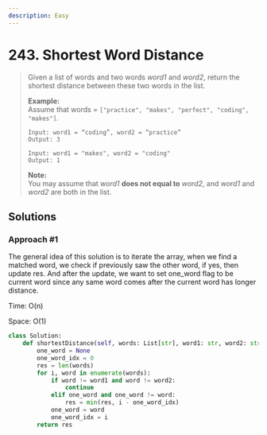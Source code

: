 ```yaml
---
description: Easy
---
```


# 243. Shortest Word Distance

> Given a list of words and two words _word1_ and _word2_, return the shortest distance between these two words in the list.
>
> **Example:**  
> Assume that words = `["practice", "makes", "perfect", "coding", "makes"]`.
>
> ```text
> Input: word1 = “coding”, word2 = “practice”
> Output: 3
> ```
>
> ```text
> Input: word1 = "makes", word2 = "coding"
> Output: 1
> ```
>
> **Note:**  
> You may assume that _word1_ **does not equal to** _word2_, and _word1_ and _word2_ are both in the list.

## Solutions

### Approach \#1

The general idea of this solution is to iterate the array, when we find a matched word, we check if previously saw the other word, if yes, then update res. And after the update, we want to set one\_word flag to be current word since any same word comes after the current word has longer distance.

Time: O\(n\)

Space: O\(1\)

```python
class Solution:
    def shortestDistance(self, words: List[str], word1: str, word2: str) -> int:
        one_word = None
        one_word_idx = 0
        res = len(words)
        for i, word in enumerate(words):
            if word != word1 and word != word2:
                continue
            elif one_word and one_word != word:
                res = min(res, i - one_word_idx)
            one_word = word
            one_word_idx = i
        return res
```



